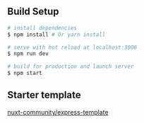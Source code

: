 ## Build Setup

``` bash
# install dependencies
$ npm install # Or yarn install

# serve with hot reload at localhost:3000
$ npm run dev

# build for production and launch server
$ npm start
```

## Starter template
[nuxt-community/express-template](https://github.com/nuxt-community/express-template)
